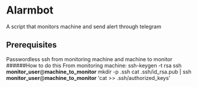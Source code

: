 # Alarmbot
A script that monitors machine and send alert through telegram
## Prerequisites
Passwordless ssh from monitoring machine and machine to monitor
######How to do this
From monitoring machine:
ssh-keygen -t rsa
ssh **monitor_user**@**machine_to_monitor** mkdir -p .ssh
cat .ssh/id_rsa.pub | ssh **monitor_user**@**machine_to_monitor** 'cat >> .ssh/authorized_keys'
